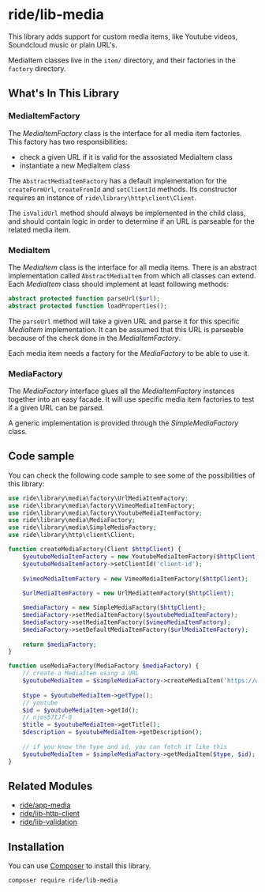 # ride/lib-media

This library adds support for custom media items, like Youtube videos, Soundcloud music or plain URL's. 

MediaItem classes live in the ``item/`` directory, and their factories in the ``factory`` directory. 

## What's In This Library

### MediaItemFactory

The _MediaItemFactory_ class is the interface for all media item factories. 
This factory has two responsibilities:

- check a given URL if it is valid for the assosiated MediaItem class
- instantiate a new MediaItem class

The ``AbstractMediaItemFactory`` has a default implementation for the ``createFormUrl``, ``createFromId`` and ``setClientId`` methods. 
Its constructor requires an instance of ``ride\library\http\client\Client``. 

The ``isValidUrl`` method should always be implemented in the child class, and should contain logic in order to determine if an URL is parseable for the related media item.

### MediaItem

The _MediaItem_ class is the interface for all media items.
There is an abstract implementation called ``AbstractMediaItem`` from which all classes can extend. 
Each _MediaItem_ class should implement at least following methods:

```php
abstract protected function parseUrl($url);
abstract protected function loadProperties();
```

The ``parseUrl`` method will take a given URL and parse it for this specific _MediaItem_ implementation. 
It can be assumed that this URL is parseable because of the check done in the _MediaItemFactory_.

Each media item needs a factory for the _MediaFactory_ to be able to use it.

### MediaFactory

The _MediaFactory_ interface glues all the _MediaItemFactory_ instances together into an easy facade.
It will use specific media item factories to test if a given URL can be parsed.

A generic implementation is provided through the _SimpleMediaFactory_ class.

## Code sample

You can check the following code sample to see some of the possibilities of this library:

```php
use ride\library\media\factory\UrlMediaItemFactory;
use ride\library\media\factory\VimeoMediaItemFactory;
use ride\library\media\factory\YoutubeMediaItemFactory;
use ride\library\media\MediaFactory;
use ride\library\media\SimpleMediaFactory;
use ride\library\http\client\Client;

function createMediaFactory(Client $httpClient) {
    $youtubeMediaItemFactory = new YoutubeMediaItemFactory($httpClient);
    $youtubeMediaItemFactory->setClientId('client-id');
    
    $vimeoMediaItemFactory = new VimeoMediaItemFactory($httpClient);
    
    $urlMediaItemFactory = new UrlMediaItemFactory($httpClient);

    $mediaFactory = new SimpleMediaFactory($httpClient);
    $mediaFactory->setMediaItemFactory($youtubeMediaItemFactory);
    $mediaFactory->setMediaItemFactory($vimeoMediaItemFactory);
    $mediaFactory->setDefaultMediaItemFactory($urlMediaItemFactory);
    
    return $mediaFactory;
}

function useMediaFactory(MediaFactory $mediaFactory) {
    // create a MediaItem using a URL
    $youtubeMediaItem = $simpleMediaFactory->createMediaItem('https://www.youtube.com/watch?v=njos57IJf-0');
    
    $type = $youtubeMediaItem->getType();
    // youtube
    $id = $youtubeMediaItem->getId();
    // njos57IJf-0
    $title = $youtubeMediaItem->getTitle();
    $description = $youtubeMediaItem->getDescription();
    
    // if you know the type and id, you can fetch it like this
    $youtubeMediaItem = $simpleMediaFactory->getMediaItem($type, $id);
}
```

## Related Modules

- [ride/app-media](https://github.com/all-ride/ride-app-media)
- [ride/lib-http-client](https://github.com/all-ride/ride-lib-http-client)
- [ride/lib-validation](https://github.com/all-ride/ride-lib-validation)

## Installation

You can use [Composer](http://getcomposer.org) to install this library.

```
composer require ride/lib-media
```
